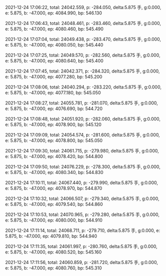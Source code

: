 2021-12-24 17:06:22, total: 24042.559, p: -284.050, delta:5.875 手, g:0.000, e: 5.875, b: -47.000, ep: 4084.990, bp: 546.130

2021-12-24 17:06:43, total: 24048.461, p: -283.460, delta:5.875 手, g:0.000, e: 5.875, b: -47.000, ep: 4080.460, bp: 545.490

2021-12-24 17:07:04, total: 24049.438, p: -283.470, delta:5.875 手, g:0.000, e: 5.875, b: -47.000, ep: 4080.050, bp: 545.440

2021-12-24 17:07:25, total: 24049.570, p: -282.560, delta:5.875 手, g:0.000, e: 5.875, b: -47.000, ep: 4080.640, bp: 545.400

2021-12-24 17:07:45, total: 24042.371, p: -284.320, delta:5.875 手, g:0.000, e: 5.875, b: -47.000, ep: 4077.280, bp: 545.200

2021-12-24 17:08:06, total: 24040.294, p: -283.220, delta:5.875 手, g:0.000, e: 5.875, b: -47.000, ep: 4077.180, bp: 545.050

2021-12-24 17:08:27, total: 24055.781, p: -281.070, delta:5.875 手, g:0.000, e: 5.875, b: -47.000, ep: 4076.690, bp: 544.720

2021-12-24 17:08:48, total: 24051.920, p: -282.060, delta:5.875 手, g:0.000, e: 5.875, b: -47.000, ep: 4078.900, bp: 545.120

2021-12-24 17:09:09, total: 24054.574, p: -281.600, delta:5.875 手, g:0.000, e: 5.875, b: -47.000, ep: 4078.800, bp: 545.050

2021-12-24 17:09:30, total: 24061.715, p: -279.980, delta:5.875 手, g:0.000, e: 5.875, b: -47.000, ep: 4078.420, bp: 544.800

2021-12-24 17:09:50, total: 24076.229, p: -278.300, delta:5.875 手, g:0.000, e: 5.875, b: -47.000, ep: 4080.340, bp: 544.830

2021-12-24 17:10:11, total: 24067.440, p: -279.990, delta:5.875 手, g:0.000, e: 5.875, b: -47.000, ep: 4078.970, bp: 544.870

2021-12-24 17:10:32, total: 24066.507, p: -279.340, delta:5.875 手, g:0.000, e: 5.875, b: -47.000, ep: 4079.540, bp: 544.860

2021-12-24 17:10:53, total: 24070.965, p: -279.280, delta:5.875 手, g:0.000, e: 5.875, b: -47.000, ep: 4080.000, bp: 544.910

2021-12-24 17:11:14, total: 24068.711, p: -279.710, delta:5.875 手, g:0.000, e: 5.875, b: -47.000, ep: 4079.810, bp: 544.940

2021-12-24 17:11:35, total: 24061.997, p: -280.760, delta:5.875 手, g:0.000, e: 5.875, b: -47.000, ep: 4080.520, bp: 545.160

2021-12-24 17:11:56, total: 24060.859, p: -281.720, delta:5.875 手, g:0.000, e: 5.875, b: -47.000, ep: 4080.760, bp: 545.310